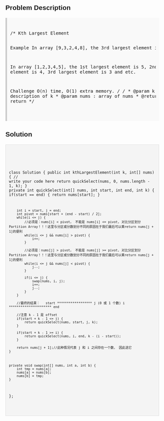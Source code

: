 <style>
  body { font-family: Arial, sans-serif; }
  .container { max-width: 100%; margin: 0 auto; padding: 10px; }
  .comment-block { background-color: #f9f9f9; padding: 10px; border-left: 5px solid #ccc; max-width: 100%; margin: 20px auto; overflow-wrap: break-word; white-space: pre-wrap; }
  .code-block { background-color: #f4f4f4; padding: 10px; border: 1px solid #ddd; max-width: 100%; margin: 20px auto; overflow-wrap: break-word; white-space: pre-wrap; }
</style>

<div class='container'>
<h2>Problem Description</h2>
<div class='comment-block'>
<pre>
/* Kth Largest Element

Example
In array [9,3,2,4,8], the 3rd largest element is 4.

In array [1,2,3,4,5], the 1st largest element is 5, 2nd largest element is 4, 3rd largest element is 3 and etc.

Challenge 
O(n) time, O(1) extra memory.
*/
    /*
     * @param k : description of k
     * @param nums : array of nums
     * @return: description of return
     */
</pre>
</div>

<h2>Solution</h2>
<div class='code-block'>
<pre><code class='language-java'>

class Solution {
    public int kthLargestElement(int k, int[] nums) {
        // write your code here
        return quickSelect(nums, 0, nums.length - 1, k);
    }
    private int quickSelect(int[] nums, int start, int end, int k) {
        if(start == end) {
            return nums[start];
        }
        
        int i = start, j = end;
        int pivot = nums[start + (end - start) / 2];
        while(i <= j) {
        	//必须是：nums[i] < pivot， 不能是 nums[i] <= pivot, 对比分区划分Partition Array！！！这里与分区或分数划分不同的原因在于我们最后可以乘return nums[j + 1]的便利
            while(i <= j && nums[i] > pivot) {
                i++;
            }
            
            //必须是：nums[j] > pivot， 不能是 nums[j] >= pivot, 对比分区划分Partition Array！！！这里与分区或分数划分不同的原因在于我们最后可以乘return nums[j + 1]的便利
            while(i <= j && nums[j] < pivot) {
                j--;
            }
            
            if(i <= j) {
                swap(nums, i, j);
                i++;
                j--;
            }
        }
        
        //最终的结果：   start ****************** j (0 或 1 个数) i ********************** end

        //注意 k - 1 是 offset
        if(start + k - 1 <= j) {
            return quickSelect(nums, start, j, k);
        }
        
        if(start + k - 1 >= i) {
            return quickSelect(nums, i, end, k - (i - start));
        }
        
        return nums[j + 1];//此种情况代表 j 和 i 之间存在一个数， 因此选它
    }
    


    private void swap(int[] nums, int a, int b) {
        int tmp = nums[a];
        nums[a] = nums[b];
        nums[b] = tmp;
    }
};</code></pre>
</div>
</div>

